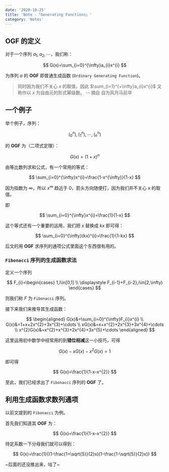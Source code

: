 ```yaml
---
date: '2020-10-25'
title: 'Note -「Generating Functions」'
category: 'Notes'
---
```


## $\mathbf{OGF}$ 的定义

对于一个序列 $a_{1},a_{2},\cdots$，我们称：

$$
G(x)=\sum_{i=0}^{\infty}a_{i}x^{i}
$$

为序列 $a$ 的 $\mathbf{OGF}$ 即普通生成函数 ($\texttt{Ordinary Generating Function}$)。

> 同时因为我们不关心 $x$ 的取值，因此 $\sum_{i=1}^{+\infty}a_{i}x^{i}$ 又称作以 $x$ 为自由元的形式幂级数。 -- 摘自 自为风月马前卒

## 一个例子

举个例子，序列：

$$
\left(^{n}_{0}\right),\left(^{n}_{1}\right),\cdots,\left(^{n}_{n}\right)
$$

的 $\mathbf{OGF}$ 为（二项式定理）：

$$
G(x)=(1+x)^{n}
$$

由等比数列求和公式，有一个常用的等式：

$$
\sum_{i=0}^{\infty}x^{i}=\frac{1-x^{\infty}}{1-x}
$$

因为指数为 $\infty$，所以 $x^{\infty}$ 趋近于 $0$，箭头方向随便打，因为我们并不关心 $x$ 的取值。

即

$$
\sum_{i=0}^{\infty}x^{i}=\frac{1}{1-x}
$$

这个等式还有一个重要的运用，我们把 $x$ 替换成 $kx$ 即可得：

$$
\sum_{i=0}^{\infty}(kx)^{i}=\frac{1}{1-kx}
$$

后文的用 $\mathbf{OGF}$ 求序列的通项公式里面这个东西很有用的。

### $\texttt{Fibonacci}$ 序列的生成函数求法

定义一个序列

$$
F_{i}=\begin{cases}
1,i\in[0,1] \\
\displaystyle
F_{i-1}+F_{i-2},i\in[2,\infty)
\end{cases}
$$

则我们称 $F$ 为 $\texttt{Fibonacci}$ 序列。

接下来我们来推导其生成函数：

$$
\begin{aligned}
G(x)&=\sum_{i=0}^{\infty}F_{i}x^{i} \\
G(x)&=1+x+2x^{2}+3x^{3}+\cdots \\
xG(x)&=x+x^{2}+2x^{3}+3x^{4}+\cdots \\
x^{2}G(x)&=x^{2}+x^{3}+2x^{4}+3x^{5}+\cdots
\end{aligned}
$$

这里运用初中数学中经常用的到**错位相减**这一小技巧，可得

$$
G(x)-xG(x)-x^{2}G(x)=1
$$

即可得

$$
G(x)=\frac{1}{1-x-x^{2}}
$$

至此，我们已经求出了 $\texttt{Fibonacci}$ 序列的 $\mathbf{OGF}$ 了。

## 利用生成函数求数列通项

以前文提到的 $\texttt{Fibonacci}$ 为例。

首先我们知道其 $\mathbf{OGF}$ 为：

$$
G(x)=\frac{1}{1-x-x^{2}}
$$

待定系数一下分母我们就可以得到：

$$
G(x)=\frac{1}{(1-\frac{1+\sqrt{5}}{2}x)(1-\frac{1-\sqrt{5}}{2}x)}
$$

~后面的还没推出来，咕了~